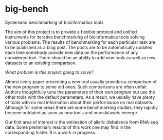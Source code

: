 # big-bench
Systematic benchmarking of bioinformatics tools

The aim of this project is to provide a flexible protocol and unified instruments for iterative benchmarking of bioinformatics tools solving various problems. The results of benchmarking for each particular task are to be published as a blog post. The posts are to be automatically updated each time somebody provide new data on the performance of any considered tool. There should be an ability to add new tools as well as new datasets to an existing comparison.  

*What problem is this project going to solve?* 

Almost every paper presenting a new tool usually provides a comparison of the new program to some old ones. Such comparisons are often unfair. Authors thoughtfully tune the parameters of their own program but use the other tools with the default parameters. As a result, we usually have plenty of tools with no real information about their performance on real datasets. Although for some areas there are some benchmarking studies, they rapidly become outdated as soon as new tools and new datasets emerge. 

Our first area of interest is the estimation of allelic disbalance from RNA-seq data. Some preliminary results of this work one may find in the corresponding folder. It is a work in progress. 
